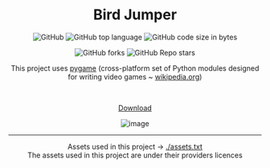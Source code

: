 <div align="center">

# Bird Jumper

![GitHub](https://img.shields.io/github/license/wojtazk/programowanie-obiektowe-projekt)
![GitHub top language](https://img.shields.io/github/languages/top/wojtazk/programowanie-obiektowe-projekt?color=lightblue)
![GitHub code size in bytes](https://img.shields.io/github/languages/code-size/wojtazk/programowanie-obiektowe-projekt) 

![GitHub forks](https://img.shields.io/github/forks/wojtazk/programowanie-obiektowe-projekt?logoColor=blue&style=social)
![GitHub Repo stars](https://img.shields.io/github/stars/wojtazk/programowanie-obiektowe-projekt?style=social)  


This project uses [pygame](https://www.pygame.org/news) (cross-platform set of Python modules designed for writing video games ~ [wikipedia.org](https://en.wikipedia.org/wiki/Pygame))

<br>

[Download](https://github.com/wojtazk/OOP-project/releases)

<!-- ![image](https://user-images.githubusercontent.com/48928433/226203592-3beea120-9233-46dc-bb2f-39da9fa5ae79.png) -->
![image](https://github.com/wojtazk/programowanie-obiektowe-projekt/assets/48928433/e76369eb-0135-45b1-82de-a272c6c11b5a)

---

Assets used in this project -> [./assets.txt](./assets.txt)  
The assets used in this project are under their providers licences
  
</div>
